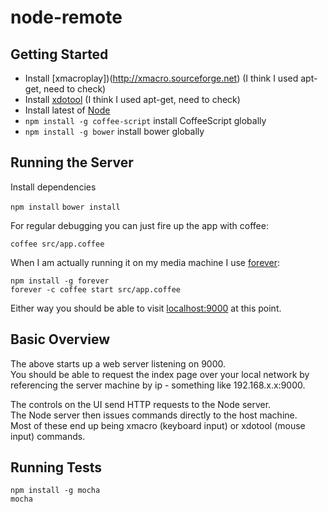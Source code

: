 node-remote
===========

## Getting Started

- Install [xmacroplay])(http://xmacro.sourceforge.net) (I think I used apt-get, need to check)
- Install [xdotool](http://tuxradar.com/content/xdotool-script-your-mouse) (I think I used apt-get, need to check)
- Install latest of [Node](http://nodejs.org/)
- `npm install -g coffee-script` install CoffeeScript globally
- `npm install -g bower` install bower globally

## Running the Server
Install dependencies

`npm install`
`bower install`

For regular debugging you can just fire up the app with coffee:

```
coffee src/app.coffee
```

When I am actually running it on my media machine I use [forever](https://github.com/nodejitsu/forever):

```
npm install -g forever
forever -c coffee start src/app.coffee
```

Either way you should be able to visit [localhost:9000](http://localhost:9000) at this point.

## Basic Overview

The above starts up a web server listening on 9000.  
You should be able to request the index page over your local network
by referencing the server machine by ip - something like 192.168.x.x:9000.

The controls on the UI send HTTP requests to the Node server.  
The Node server then issues commands directly to the host machine.  
Most of these end up being xmacro (keyboard input) or xdotool (mouse input) commands.

## Running Tests

```
npm install -g mocha
mocha
```
